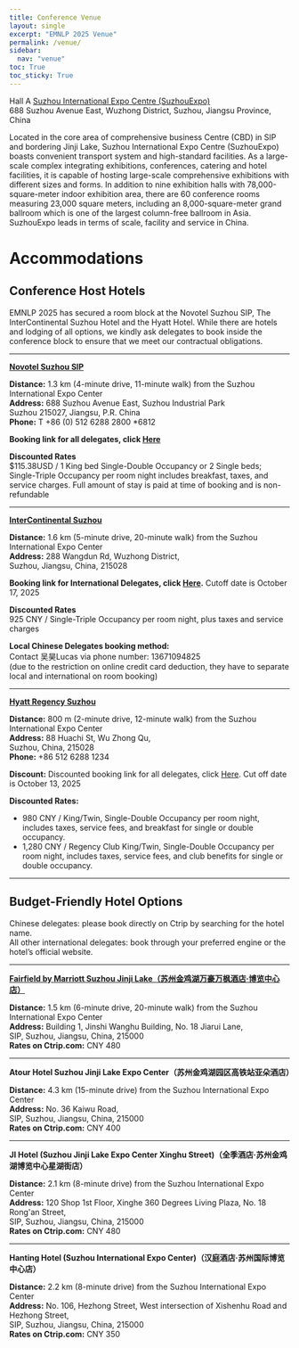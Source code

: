 ```yaml
---
title: Conference Venue
layout: single
excerpt: "EMNLP 2025 Venue"
permalink: /venue/
sidebar:
  nav: "venue"
toc: True
toc_sticky: True
---
```


Hall A [Suzhou International Expo Centre (SuzhouExpo)](https://en.suzhouexpo.com/zhanguansheshiEn-335.html) \
688 Suzhou Avenue East, Wuzhong District, Suzhou, Jiangsu Province, China

Located in the core area of comprehensive business Centre (CBD) in SIP and bordering Jinji Lake, Suzhou International Expo Centre (SuzhouExpo) boasts convenient transport system and high-standard facilities. As a large-scale complex integrating exhibitions, conferences, catering and hotel facilities, it is capable of hosting large-scale comprehensive exhibitions with different sizes and forms. In addition to nine exhibition halls with 78,000-square-meter indoor exhibition area, there are 60 conference rooms measuring 23,000 square meters, including an 8,000-square-meter grand ballroom which is one of the largest column-free ballroom in Asia. SuzhouExpo leads in terms of scale, facility and service in China.

# Accommodations
## Conference Host Hotels

EMNLP 2025 has secured a room block at the Novotel Suzhou SIP, The InterContinental Suzhou Hotel and the Hyatt Hotel. While there are hotels and lodging of all options, we kindly ask delegates to book inside the conference block to ensure that we meet our contractual obligations.

---
**[Novotel Suzhou SIP](https://novotel.accor.com/a/en/usa.html)**

**Distance:** 1.3 km (4-minute drive, 11-minute walk) from the Suzhou International Expo Center  
**Address:** 688 Suzhou Avenue East, Suzhou Industrial Park  
Suzhou 215027, Jiangsu, P.R. China  
**Phone:** T +86 (0) 512 6288 2800 *6812  

**Booking link for all delegates, click [Here](https://all.accor.com/lien_externe.svlt?goto=rech_resa&destination=9442&dayIn=20&monthIn=11&yearIn=2025&nightNb=1&preferredCode=E2456&code_langue=EN)**

**Discounted Rates**  
$115.38USD / 1 King bed Single-Double Occupancy or 2 Single beds; Single-Triple Occupancy per room night includes breakfast, taxes, and service charges. Full amount of stay is paid at time of booking and is non-refundable

---

**[InterContinental Suzhou](https://www.ihg.com/intercontinental/hotels/cn/zh/suzhou/suzha/hoteldetail)**

**Distance:** 1.6 km (5-minute drive, 20-minute walk) from the Suzhou International Expo Center  
**Address:** 288 Wangdun Rd, Wuzhong District,  
Suzhou, Jiangsu, China, 215028

**Booking link for International Delegates, click [Here](https://www.ihg.com/hotels/us/en/find-hotels/select-roomrate?fromRedirect=true&qSrt=sAV&qIta=99801505&icdv=99801505&qSlH=SUZHA&qCiD=04&qCiMy=102025&qCoD=10&qCoMy=102025&qGrpCd=H00&qAAR=6CBARC&qRtP=6CBARC&setPMCookies=true&qSHBrC=IC&qDest=No.%20288%20Wang%20Dun%20Road%2C%20Suzhou%20Industrial%20Park%2C%20Suzhou%2C%20JS%2C%20CN&showApp=true&adjustMonth=false&srb_u=1).** Cutoff date is October 17, 2025

**Discounted Rates**  
925 CNY / Single-Triple Occupancy per room night, plus taxes and service charges

**Local Chinese Delegates booking method:**  
Contact 吴昊Lucas via phone number: 13671094825  
(due to the restriction on online credit card deduction, they have to separate local and international on room booking)

---

**[Hyatt Regency Suzhou](https://www.hyatt.com/hyatt-regency/en-US/suzhr-hyatt-regency-suzhou)**

**Distance:** 800 m (2-minute drive, 12-minute walk) from the Suzhou International Expo Center  
**Address:** 88 Huachi St, Wu Zhong Qu,  
Suzhou, China, 215028  
**Phone:** +86 512 6288 1234

**Discount:** Discounted booking link for all delegates, click [Here](https://www.hyatt.com/hyatt-regency/en-US/suzhr-hyatt-regency-suzhou?corp_id=G-666F). Cut off date is October 13, 2025

**Discounted Rates:** 
- 980 CNY / King/Twin, Single-Double Occupancy per room night, includes taxes, service fees, and breakfast for single or double occupancy.
- 1,280 CNY / Regency Club King/Twin, Single-Double Occupancy per room night, includes taxes, service fees, and club benefits for single or double occupancy.


---

## Budget-Friendly Hotel Options

Chinese delegates: please book directly on Ctrip by searching for the hotel name.  
All other international delegates: book through your preferred engine or the hotel’s official website.

---

**[Fairfield by Marriott Suzhou Jinji Lake（苏州金鸡湖万豪万枫酒店·博览中心店）](https://www.marriott.com/en-us/hotels/wuxsj-fairfield-suzhou-jinji-lake/overview/)**

**Distance:** 1.5 km (6-minute drive, 20-minute walk) from the Suzhou International Expo Center  
**Address:** Building 1, Jinshi Wanghu Building, No. 18 Jiarui Lane,  
SIP, Suzhou, Jiangsu, China, 215000  
**Rates on Ctrip.com:** CNY 480

---

**Atour Hotel Suzhou Jinji Lake Expo Center（苏州金鸡湖园区高铁站亚朵酒店）**

**Distance:** 4.3 km (15-minute drive) from the Suzhou International Expo Center  
**Address:** No. 36 Kaiwu Road,  
SIP, Suzhou, Jiangsu, China, 215000  
**Rates on Ctrip.com:** CNY 400

---

**JI Hotel (Suzhou Jinji Lake Expo Center Xinghu Street)（全季酒店·苏州金鸡湖博览中心星湖街店）**

**Distance:** 2.1 km (8-minute drive) from the Suzhou International Expo Center  
**Address:** 120 Shop 1st Floor, Xinghe 360 Degrees Living Plaza, No. 18 Rong'an Street,  
SIP, Suzhou, Jiangsu, China, 215000  
**Rates on Ctrip.com:** CNY 480

---

**Hanting Hotel (Suzhou International Expo Center)（汉庭酒店·苏州国际博览中心店）**

**Distance:** 2.2 km (8-minute drive) from the Suzhou International Expo Center  
**Address:** No. 106, Hezhong Street, West intersection of Xishenhu Road and Hezhong Street,  
SIP, Suzhou, Jiangsu, China, 215000  
**Rates on Ctrip.com:** CNY 350

